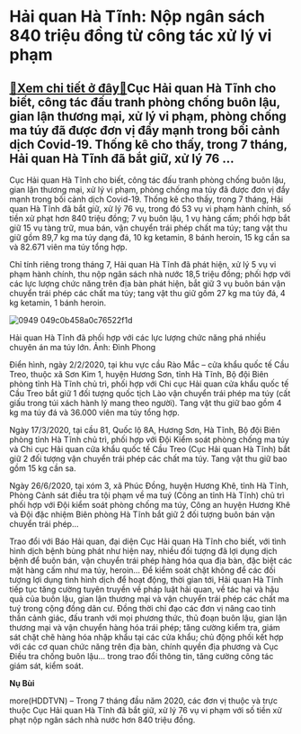 Hải quan Hà Tĩnh: Nộp ngân sách 840 triệu đồng từ công tác xử lý vi phạm
========================================================================

[:gift:Xem chi tiết ở đây:gift:](https://hddtvn.com/hai-quan-ha-tinh-nop-ngan-sach-840-trieu-dong-tu-cong-tac-xu-ly-vi-pham/)Cục Hải quan Hà Tĩnh cho biết, công tác đấu tranh phòng chống buôn lậu, gian lận thương mại, xử lý vi phạm, phòng chống ma túy đã được đơn vị đẩy mạnh trong bối cảnh dịch Covid-19. Thống kê cho thấy, trong 7 tháng, Hải quan Hà Tĩnh đã bắt giữ, xử lý 76 …
--------------------------------------------------------------------------------------------------------------------------------------------------------------------------------------------------------------------------------------------------------------


Cục Hải quan Hà Tĩnh cho biết, công tác đấu tranh phòng chống buôn lậu, gian lận thương mại, xử lý vi phạm, phòng chống ma túy đã được đơn vị đẩy mạnh trong bối cảnh dịch Covid-19. Thống kê cho thấy, trong 7 tháng, Hải quan Hà Tĩnh đã bắt giữ, xử lý 76 vụ, trong đó 53 vụ vi phạm hành chính, số tiền xử phạt hơn 840 triệu đồng; 7 vụ buôn lậu, 1 vụ hàng cấm; phối hợp bắt giữ 15 vụ tàng trữ, mua bán, vận chuyển trái phép chất ma túy; tang vật thu giữ gồm 89,7 kg ma túy dạng đá, 10 kg ketamin, 8 bánh heroin, 15 kg cần sa và 82.671 viên ma túy tổng hợp.


Chỉ tính riêng trong tháng 7, Hải quan Hà Tĩnh đã phát hiện, xử lý 5 vụ vi phạm hành chính, thu nộp ngân sách nhà nước 18,5 triệu đồng; phối hợp với các lực lượng chức năng trên địa bàn phát hiện, bắt giữ 3 vụ buôn bán vận chuyển trái phép các chất ma túy; tang vật thu giữ gồm 27 kg ma túy đá, 4 kg ketamin, 1 bánh heroin.





![0949 049c0b458a0c76522f1d](https://haiquanonline.com.vn/stores/news_dataimages/nubt/072020/13/14/in_article/0949_049c0b458a0c76522f1d.jpg?rt=20200811142947 "Đối tượng (cầm giấy trắng) cùng tang vật tại cơ quan điều tra. Ảnh: Đình Phong")


Hải quan Hà Tĩnh đã phối hợp với các lực lượng chức năng phá nhiều chuyên án ma túy lớn. Ảnh: Đình Phong



Điển hình, ngày 2/2/2020, tại khu vực cầu Rào Mắc – cửa khẩu quốc tế Cầu Treo, thuộc xã Sơn Kim 1, huyện Hương Sơn, tỉnh Hà Tĩnh, Bộ đội Biên phòng tỉnh Hà Tĩnh chủ trì, phối hợp với Chi cục Hải quan cửa khẩu quốc tế Cầu Treo bắt giữ 1 đối tượng quốc tịch Lào vận chuyển trái phép ma túy (cất giấu trong túi xách hành lý mang theo người). Tang vật thu giữ bao gồm 4 kg ma túy đá và 36.000 viên ma túy tổng hợp.


Ngày 17/3/2020, tại cầu 81, Quốc lộ 8A, Hương Sơn, Hà Tĩnh, Bộ đội Biên phòng tỉnh Hà Tĩnh chủ trì, phối hợp với Đội Kiểm soát phòng chống ma túy và Chi cục Hải quan cửa khẩu quốc tế Cầu Treo (Cục Hải quan Hà Tĩnh) bắt giữ 2 đối tượng vận chuyển trái phép các chất ma túy. Tang vật thu giữ bao gồm 15 kg cần sa.


Ngày 26/6/2020, tại xóm 3, xã Phúc Đồng, huyện Hương Khê, tỉnh Hà Tĩnh, Phòng Cảnh sát điều tra tội phạm về ma tuý (Công an tỉnh Hà Tĩnh) chủ trì phối hợp với Đội kiểm soát phòng chống ma túy, Công an huyện Hương Khê và Đội đặc nhiệm Biên phòng Hà Tĩnh bắt giữ 2 đối tượng buôn bán vận chuyển trái phép…


Trao đổi với Báo Hải quan, đại diện Cục Hải quan Hà Tĩnh cho biết, với tình hình dịch bệnh bùng phát như hiện nay, nhiều đối tượng đã lợi dụng dịch bệnh để buôn bán, vận chuyển trái phép hàng hóa qua địa bàn, đặc biệt các mặt hàng cấm như ma túy, heroin… Để kiểm soát chặt không để các đối tượng lợi dụng tình hình dịch để hoạt động, thời gian tới, Hải quan Hà Tĩnh tiếp tục tăng cường tuyên truyền về pháp luật hải quan, về tác hại và hậu quả của buôn lậu, gian lận thương mại và vận chuyển trái phép các chất ma tuý trong cộng đồng dân cư. Đồng thời chỉ đạo các đơn vị nâng cao tinh thần cảnh giác, đấu tranh với mọi phương thức, thủ đoạn buôn lậu, gian lận thương mại và vận chuyển hàng hóa trái phép; tăng cường kiểm tra, giám sát chặt chẽ hàng hóa nhập khẩu tại các cửa khẩu; chủ động phối kết hợp với các cơ quan chức năng trên địa bàn, chính quyền địa phương và Cục Điều tra chống buôn lậu… trong trao đổi thông tin, tăng cường công tác giám sát, kiểm soát.




**Nụ Bùi**



more(HDDTVN) – Trong 7 tháng đầu năm 2020, các đơn vị thuộc và trực thuộc Cục Hải quan Hà Tĩnh đã bắt giữ, xử lý 76 vụ vi phạm với số tiền xử phạt nộp ngân sách nhà nước hơn 840 triệu đồng.

